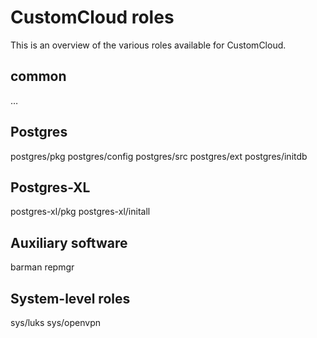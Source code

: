 CustomCloud roles
=================

This is an overview of the various roles available for CustomCloud.

common
------

…

Postgres
--------

postgres/pkg
postgres/config
postgres/src
postgres/ext
postgres/initdb

Postgres-XL
-----------

postgres-xl/pkg
postgres-xl/initall

Auxiliary software
------------------

barman
repmgr

System-level roles
------------------

sys/luks
sys/openvpn
